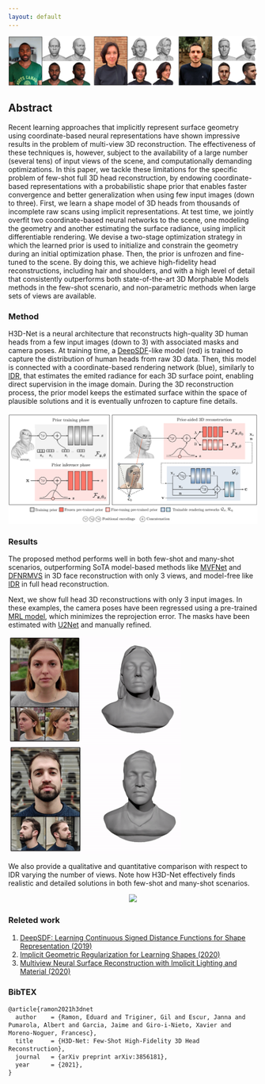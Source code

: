 ```yaml
---
layout: default
---
```


![](assets/images/teaser.png)

## Abstract

Recent learning approaches that implicitly represent surface geometry using coordinate-based neural representations have shown impressive results in the problem of multi-view 3D reconstruction. The effectiveness of these techniques is, however, subject to the availability of a large number (several tens) of input views of the scene, and computationally demanding optimizations. In this paper, we tackle these limitations for the specific problem of few-shot full 3D head reconstruction, by endowing coordinate-based representations with a probabilistic shape prior that enables faster convergence and better generalization when using few input images (down to three). First, we learn a shape model of 3D heads from thousands of incomplete raw scans using implicit representations. At test time, we jointly overfit two coordinate-based neural networks to the scene, one modeling the geometry and another estimating the surface radiance, using implicit differentiable rendering. We devise a two-stage optimization strategy in which the learned prior is used to initialize and constrain the geometry during an initial optimization phase. Then, the prior is unfrozen and fine-tuned to the scene. By doing this, we achieve high-fidelity head reconstructions, including hair and shoulders, and with a high level of detail that consistently outperforms both state-of-the-art 3D Morphable Models methods in the few-shot scenario, and non-parametric methods when large sets of views are available.

### Method

H3D-Net is a neural architecture that reconstructs high-quality 3D human heads from a few input images (down to 3) with associated masks and camera poses. At training time, a [DeepSDF](https://arxiv.org/abs/1901.05103)-like model (red) is trained to capture the distribution of human heads from raw 3D data. Then, this model is connected with a coordinate-based rendering network (blue), similarly to [IDR](https://arxiv.org/abs/2003.09852), that estimates the emited radiance for each 3D surface point, enabling direct supervision in the image domain. During the 3D reconstruction process, the prior model keeps the estimated surface within the space of plausible solutions and it is eventually unfrozen to capture fine details.

![](assets/images/method.png)

### Results

The proposed method performs well in both few-shot and many-shot scenarios, outperforming SoTA model-based methods like [MVFNet](https://openaccess.thecvf.com/content_CVPR_2019/papers/Wu_MVF-Net_Multi-View_3D_Face_Morphable_Model_Regression_CVPR_2019_paper.pdf) and [DFNRMVS](https://openaccess.thecvf.com/content_CVPR_2020/papers/Bai_Deep_Facial_Non-Rigid_Multi-View_Stereo_CVPR_2020_paper.pdf) in 3D face reconstruction with only 3 views, and model-free like [IDR](https://arxiv.org/abs/2003.09852) in full head reconstruction.

Next, we show full head 3D reconstructions with only 3 input images. In these examples, the camera poses have been regressed using a pre-trained [MRL model](https://openaccess.thecvf.com/content_ICCVW_2019/papers/GMDL/Ramon_Hyperparameter-Free_Losses_for_Model-Based_Monocular_Reconstruction_ICCVW_2019_paper.pdf), which minimizes the reprojection error. The masks have been estimated with [U2Net](https://arxiv.org/pdf/2005.09007.pdf) and manually refined.

<p float="center">
  <img src="assets/images/3-views-1.gif" width="350" />
  <img src="assets/images/3-views-2.gif" width="350" />
</p>

We also provide a qualitative and quantitative comparison with respect to IDR varying the number of views. Note how H3D-Net effectively finds realistic and detailed solutions in both few-shot and many-shot scenarios.

<p align="center">
  <img src="assets/images/h3dnet-idr.gif" />
</p>

### Releted work

1. [DeepSDF: Learning Continuous Signed Distance Functions for Shape Representation (2019)](https://arxiv.org/abs/1901.05103)
2. [Implicit Geometric Regularization for Learning Shapes (2020)](https://arxiv.org/abs/2002.10099)
3. [Multiview Neural Surface Reconstruction with Implicit Lighting and Material (2020)](https://arxiv.org/abs/2003.09852)

### BibTEX

```
@article{ramon2021h3dnet
  author    = {Ramon, Eduard and Triginer, Gil and Escur, Janna and Pumarola, Albert and Garcia, Jaime and Giro-i-Nieto, Xavier and Moreno-Noguer, Francesc},
  title     = {H3D-Net: Few-Shot High-Fidelity 3D Head Reconstruction},
  journal   = {arXiv preprint arXiv:3856181},
  year      = {2021},
}
```
